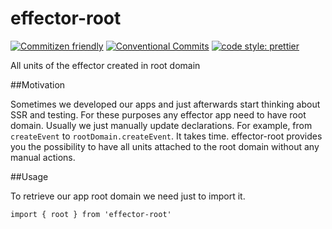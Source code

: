 # effector-root

[![Commitizen friendly](https://img.shields.io/badge/commitizen-friendly-brightgreen.svg)](http://commitizen.github.io/cz-cli/) [![Conventional Commits](https://img.shields.io/badge/Conventional%20Commits-1.0.0-yellow.svg)](https://conventionalcommits.org) [![code style: prettier](https://img.shields.io/badge/code_style-prettier-ff69b4.svg)](http://prettier.io)

All units of the effector created in root domain

##Motivation

Sometimes we developed our apps and just afterwards start thinking about SSR and testing. For these purposes any effector app need to have root domain. 
Usually we just manually update declarations. For example, from `createEvent` to `rootDomain.createEvent`. It takes time. effector-root provides you the possibility to have all units attached to the root domain without any manual actions.

##Usage

To retrieve our app root domain we need just to import it.

```
import { root } from 'effector-root'
```
